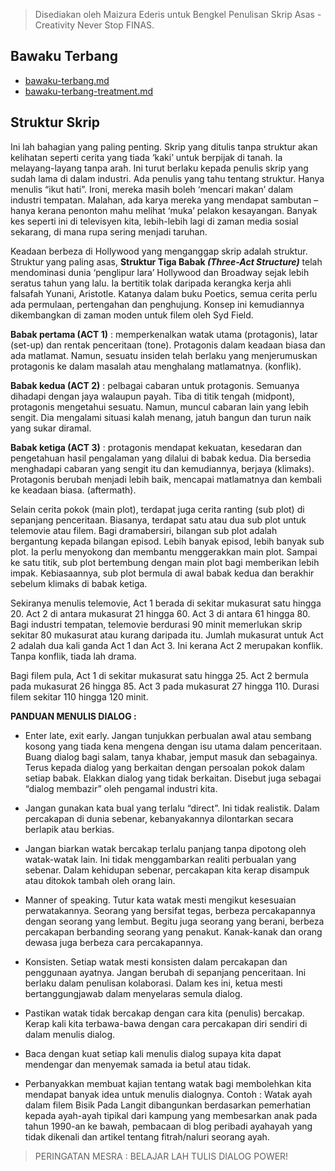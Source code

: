 > Disediakan oleh Maizura Ederis untuk Bengkel Penulisan Skrip Asas - Creativity Never Stop FINAS.

## Bawaku Terbang

- [bawaku-terbang.md](https://nikahmadz.github.io/files/bawaku-terbang)
- [bawaku-terbang-treatment.md](https://nikahmadz.github.io/files/bawaku-terbang-treatment)

## Struktur Skrip

Ini lah bahagian yang paling penting. Skrip yang ditulis tanpa struktur akan kelihatan
seperti cerita yang tiada ‘kaki’ untuk berpijak di tanah. Ia melayang-layang tanpa arah. Ini turut
berlaku kepada penulis skrip yang sudah lama di dalam industri. Ada penulis yang tahu tentang
struktur. Hanya menulis “ikut hati”. Ironi, mereka masih boleh ‘mencari makan’ dalam industri
tempatan. Malahan, ada karya mereka yang mendapat sambutan – hanya kerana penonton mahu
melihat ‘muka’ pelakon kesayangan. Banyak kes seperti ini di televisyen kita, lebih-lebih lagi di
zaman media sosial sekarang, di mana rupa sering menjadi taruhan.

Keadaan berbeza di Hollywood yang menganggap skrip adalah struktur. Struktur yang
paling asas, **Struktur Tiga Babak _(Three-Act Structure)_** telah mendominasi dunia ‘penglipur
lara’ Hollywood dan Broadway sejak lebih seratus tahun yang lalu. Ia bertitik tolak daripada
kerangka kerja ahli falsafah Yunani, Aristotle. Katanya dalam buku Poetics, semua cerita perlu
ada permulaan, pertengahan dan penghujung. Konsep ini kemudiannya dikembangkan di zaman
moden untuk filem oleh Syd Field.

**Babak pertama (ACT 1)** : memperkenalkan watak utama (protagonis), latar (set-up) dan
rentak penceritaan (tone). Protagonis dalam keadaan biasa dan ada matlamat. Namun, sesuatu
insiden telah berlaku yang menjerumuskan protagonis ke dalam masalah atau menghalang
matlamatnya. (konflik).

**Babak kedua (ACT 2)** : pelbagai cabaran untuk protagonis. Semuanya dihadapi dengan
jaya walaupun payah. Tiba di titik tengah (midpont), protagonis mengetahui sesuatu. Namun,
muncul cabaran lain yang lebih sengit. Dia mengalami situasi kalah menang, jatuh bangun dan
turun naik yang sukar diramal.

**Babak ketiga (ACT 3)** : protagonis mendapat kekuatan, kesedaran dan pengetahuan hasil
pengalaman yang dilalui di babak kedua. Dia bersedia menghadapi cabaran yang sengit itu dan
kemudiannya, berjaya (klimaks). Protagonis berubah menjadi lebih baik, mencapai matlamatnya
dan kembali ke keadaan biasa. (aftermath).

Selain cerita pokok (main plot), terdapat juga cerita ranting (sub plot) di sepanjang
penceritaan. Biasanya, terdapat satu atau dua sub plot untuk telemovie atau filem.
Bagi dramabersiri, bilangan sub plot adalah bergantung kepada bilangan episod. Lebih banyak
episod, lebih banyak sub plot. Ia perlu menyokong dan membantu menggerakkan main plot.
Sampai ke satu titik, sub plot bertembung dengan main plot bagi memberikan lebih impak.
Kebiasaannya, sub plot bermula di awal babak kedua dan berakhir sebelum klimaks di babak ketiga.

Sekiranya menulis telemovie, Act 1 berada di sekitar mukasurat satu hingga 20. Act 2 di
antara mukasurat 21 hingga 60. Act 3 di antara 61 hingga 80. Bagi industri tempatan, telemovie
berdurasi 90 minit memerlukan skrip sekitar 80 mukasurat atau kurang daripada itu. Jumlah
mukasurat untuk Act 2 adalah dua kali ganda Act 1 dan Act 3. Ini kerana Act 2 merupakan
konflik. Tanpa konflik, tiada lah drama.

Bagi filem pula, Act 1 di sekitar mukasurat satu hingga 25. Act 2 bermula pada
mukasurat 26 hingga 85. Act 3 pada mukasurat 27 hingga 110. Durasi filem sekitar 110 hingga
120 minit.

**PANDUAN MENULIS DIALOG :**

- Enter late, exit early. Jangan tunjukkan perbualan awal atau sembang kosong yang
tiada kena mengena dengan isu utama dalam penceritaan. Buang dialog bagi salam,
tanya khabar, jemput masuk dan sebagainya. Terus kepada dialog yang berkaitan
dengan persoalan pokok dalam setiap babak. Elakkan dialog yang tidak berkaitan.
Disebut juga sebagai “dialog membazir” oleh pengamal industri kita.

- Jangan gunakan kata bual yang terlalu “direct”. Ini tidak realistik. Dalam percakapan di
dunia sebenar, kebanyakannya dilontarkan secara berlapik atau berkias.

- Jangan biarkan watak bercakap terlalu panjang tanpa dipotong oleh watak-watak lain.
Ini tidak menggambarkan realiti perbualan yang sebenar. Dalam kehidupan sebenar,
percakapan kita kerap disampuk atau ditokok tambah oleh orang lain.

- Manner of speaking. Tutur kata watak mesti mengikut kesesuaian perwatakannya.
Seorang yang bersifat tegas, berbeza percakapannya dengan seorang yang lembut.
Begitu juga seorang yang berani, berbeza percakapan berbanding seorang yang
penakut. Kanak-kanak dan orang dewasa juga berbeza cara percakapannya.

- Konsisten. Setiap watak mesti konsisten dalam percakapan dan penggunaan ayatnya.
Jangan berubah di sepanjang penceritaan. Ini berlaku dalam penulisan kolaborasi.
Dalam kes ini, ketua mesti bertanggungjawab dalam menyelaras semula dialog.

- Pastikan watak tidak bercakap dengan cara kita (penulis) bercakap. Kerap kali kita
terbawa-bawa dengan cara percakapan diri sendiri di dalam menulis dialog.

- Baca dengan kuat setiap kali menulis dialog supaya kita dapat mendengar dan
menyemak samada ia betul atau tidak.

- Perbanyakkan membuat kajian tentang watak bagi membolehkan kita mendapat banyak
idea untuk menulis dialognya. Contoh : Watak ayah dalam filem Bisik Pada Langit
dibangunkan berdasarkan pemerhatian kepada ayah-ayah tipikal dari kampung yang
membesarkan anak pada tahun 1990-an ke bawah, pembacaan di blog peribadi ayahayah yang tidak dikenali dan artikel tentang fitrah/naluri seorang ayah.

> PERINGATAN MESRA :
> BELAJAR LAH TULIS DIALOG POWER!

